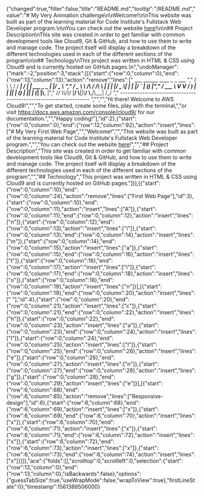 {"changed":true,"filter":false,"title":"README.md","tooltip":"/README.md","value":"# My Very Animation challenge\n\nWelcome!\n\nThis website was built as part of the learning material for Code Institute's Fullstack Web Developer program.\n\nYou can check out the website [here](https://grisselfaura.github.io/xxxxxx/.)!\n\n## Project Description\nThis site was created in order to get familiar with common development tools like Cloud9, Git & GitHub, and how to use them to write and manage code. The project itself will display a breakdown of the different technologies used in each of the different sections of the program\n\n## Technology\nThis project was written in HTML & CSS using Cloud9 and is currently hosted on GitHub pages.\n","undoManager":{"mark":-2,"position":3,"stack":[[{"start":{"row":0,"column":0},"end":{"row":13,"column":13},"action":"remove","lines":["         ___        ______     ____ _                 _  ___  ","        / \\ \\      / / ___|   / ___| | ___  _   _  __| |/ _ \\ ","       / _ \\ \\ /\\ / /\\___ \\  | |   | |/ _ \\| | | |/ _` | (_) |","      / ___ \\ V  V /  ___) | | |___| | (_) | |_| | (_| |\\__, |","     /_/   \\_\\_/\\_/  |____/   \\____|_|\\___/ \\__,_|\\__,_|  /_/ "," ----------------------------------------------------------------- ","","","Hi there! Welcome to AWS Cloud9!","","To get started, create some files, play with the terminal,","or visit https://docs.aws.amazon.com/console/cloud9/ for our documentation.","","Happy coding!"],"id":2},{"start":{"row":0,"column":0},"end":{"row":12,"column":92},"action":"insert","lines":["# My Very First Web Page","","Welcome!","","This website was built as part of the learning material for Code Institute's Fullstack Web Developer program.","","You can check out the website [here](https://grisselfaura.github.io/Responsive-design/.)!","","## Project Description","This site was created in order to get familiar with common development tools like Cloud9, Git & GitHub, and how to use them to write and manage code. The project itself will display a breakdown of the different technologies used in each of the different sections of the program","","## Technology","This project was written in HTML & CSS using Cloud9 and is currently hosted on GitHub pages."]}],[{"start":{"row":0,"column":10},"end":{"row":0,"column":24},"action":"remove","lines":["First Web Page"],"id":3},{"start":{"row":0,"column":10},"end":{"row":0,"column":11},"action":"insert","lines":["A"]},{"start":{"row":0,"column":11},"end":{"row":0,"column":12},"action":"insert","lines":["n"]},{"start":{"row":0,"column":12},"end":{"row":0,"column":13},"action":"insert","lines":["i"]},{"start":{"row":0,"column":13},"end":{"row":0,"column":14},"action":"insert","lines":["m"]},{"start":{"row":0,"column":14},"end":{"row":0,"column":15},"action":"insert","lines":["a"]},{"start":{"row":0,"column":15},"end":{"row":0,"column":16},"action":"insert","lines":["t"]},{"start":{"row":0,"column":16},"end":{"row":0,"column":17},"action":"insert","lines":["i"]},{"start":{"row":0,"column":17},"end":{"row":0,"column":18},"action":"insert","lines":["o"]},{"start":{"row":0,"column":18},"end":{"row":0,"column":19},"action":"insert","lines":["n"]}],[{"start":{"row":0,"column":19},"end":{"row":0,"column":20},"action":"insert","lines":[" "],"id":4},{"start":{"row":0,"column":20},"end":{"row":0,"column":21},"action":"insert","lines":["c"]},{"start":{"row":0,"column":21},"end":{"row":0,"column":22},"action":"insert","lines":["h"]},{"start":{"row":0,"column":22},"end":{"row":0,"column":23},"action":"insert","lines":["a"]},{"start":{"row":0,"column":23},"end":{"row":0,"column":24},"action":"insert","lines":["l"]},{"start":{"row":0,"column":24},"end":{"row":0,"column":25},"action":"insert","lines":["l"]},{"start":{"row":0,"column":25},"end":{"row":0,"column":26},"action":"insert","lines":["e"]},{"start":{"row":0,"column":26},"end":{"row":0,"column":27},"action":"insert","lines":["n"]},{"start":{"row":0,"column":27},"end":{"row":0,"column":28},"action":"insert","lines":["g"]},{"start":{"row":0,"column":28},"end":{"row":0,"column":29},"action":"insert","lines":["e"]}],[{"start":{"row":6,"column":68},"end":{"row":6,"column":85},"action":"remove","lines":["Responsive-design"],"id":6},{"start":{"row":6,"column":68},"end":{"row":6,"column":69},"action":"insert","lines":["x"]},{"start":{"row":6,"column":69},"end":{"row":6,"column":70},"action":"insert","lines":["x"]},{"start":{"row":6,"column":70},"end":{"row":6,"column":71},"action":"insert","lines":["x"]},{"start":{"row":6,"column":71},"end":{"row":6,"column":72},"action":"insert","lines":["x"]},{"start":{"row":6,"column":72},"end":{"row":6,"column":73},"action":"insert","lines":["x"]},{"start":{"row":6,"column":73},"end":{"row":6,"column":74},"action":"insert","lines":["x"]}]]},"ace":{"folds":[],"scrolltop":0,"scrollleft":0,"selection":{"start":{"row":13,"column":0},"end":{"row":13,"column":0},"isBackwards":false},"options":{"guessTabSize":true,"useWrapMode":false,"wrapToView":true},"firstLineState":0},"timestamp":1561388506000}